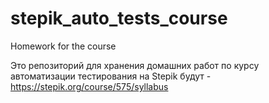 # stepik_auto_tests_course
Homework for the course


Это репозиторий для хранения домашних работ по курсу автоматизации тестирования на Stepik будут - https://stepik.org/course/575/syllabus